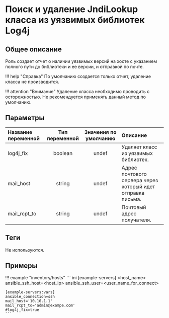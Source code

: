 # Поиск и удаление JndiLookup класса из уязвимых библиотек Log4j

## Общее описание

Роль создает отчет о наличии уязвимых версий на хосте с указанием полного пути до библиотеки и ее версии, и отправкой по почте.

!!! help "Справка"
    По умолчанию создается только отчет, удаление класса не производится.

!!! attention "Внимание"
    Удаление класса необходимо проводить с осторожностью. Не рекомендуется применять данный метод по умолчанию.

## Параметры

| Название переменной | Тип переменной | Значения по умолчанию | Описание                                                    |
| :------------------ | :------------: | :-------------------: | :---------------------------------------------------------- |
| log4j_fix           |    boolean     |         undef         | Удаляет класс из уязвимых библиотек.                        |
| mail_host           |     string     |         undef         | Адрес почтового сервера через который идет отправка письма. |
| mail_rcpt_to        |     string     |         undef         | Почтовый адрес получателя.                                  |

## Теги

Не используются.

## Примеры

!!! example "inventory/hosts"
    ``` ini
    [example-servers]
    <host_name> ansible_ssh_host=<host_ip> ansible_ssh_user=<user_name_for_connect>

    [example-servers:vars]
    ansible_connection=ssh
    mail_host='10.10.1.1'
    mail_rcpt_to='admin@exampe.com'
    #log4j_fix=true
    ```
